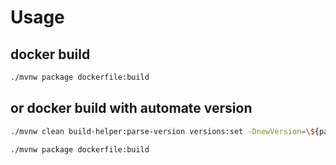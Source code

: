 # Usage

## docker build

```sh
./mvnw package dockerfile:build
```

## or docker build with automate version

```sh
./mvnw clean build-helper:parse-version versions:set -DnewVersion=\${parsedVersion.majorVersion}.\${parsedVersion.minorVersion}.\${parsedVersion.nextIncrementalVersion} versions:commit

./mvnw package dockerfile:build
```
